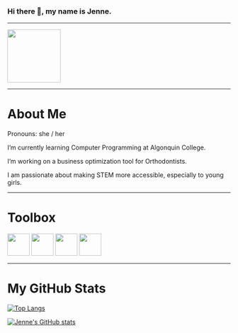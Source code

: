 ### Hi there 👋, my name is Jenne.

---
[<img src="https://img.shields.io/badge/LinkedIn-Jenne-blue" width = 120px>](https://www.linkedin.com/in/jenne-stamplecoskie/)

---
# About Me

<p>Pronouns: she / her</p>
<p>I’m currently learning Computer Programming at Algonquin College.</p>
<p>I’m working on a business optimization tool for Orthodontists.</p>
<p>I am passionate about making STEM more accessible, especially to young girls.</p>

---
# Toolbox

<p>
<img src="https://cdn.worldvectorlogo.com/logos/java-4.svg" width=50. height=50>
<img src="https://cdn.worldvectorlogo.com/logos/mysql-5.svg" width=50. height=50>
<img src="https://cdn.worldvectorlogo.com/logos/html5.svg" width=50. height=50>
<img src="https://cdn.worldvectorlogo.com/logos/css-5.svg" width=50. height=50>
</p>

---
# My GitHub Stats

[![Top Langs](https://github-readme-stats.vercel.app/api/top-langs/?username=JediStamp&hide=ruby,shell&theme=vue)](https://github.com/anuraghazra/github-readme-stats)

[![Jenne's GitHub stats](https://github-readme-stats.vercel.app/api?username=JediStamp&theme=vue)](https://github.com/anuraghazra/github-readme-stats)
